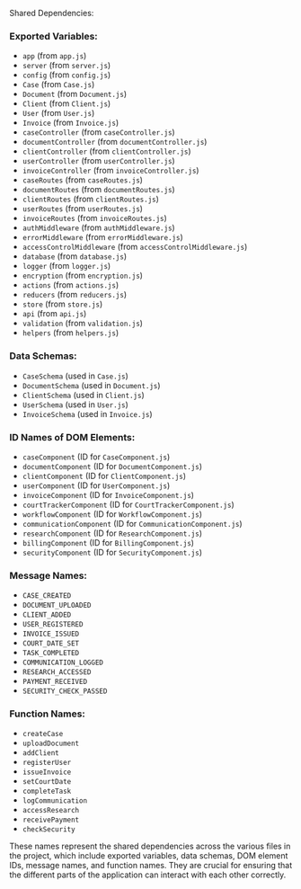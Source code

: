 Shared Dependencies:

### Exported Variables:
- `app` (from `app.js`)
- `server` (from `server.js`)
- `config` (from `config.js`)
- `Case` (from `Case.js`)
- `Document` (from `Document.js`)
- `Client` (from `Client.js`)
- `User` (from `User.js`)
- `Invoice` (from `Invoice.js`)
- `caseController` (from `caseController.js`)
- `documentController` (from `documentController.js`)
- `clientController` (from `clientController.js`)
- `userController` (from `userController.js`)
- `invoiceController` (from `invoiceController.js`)
- `caseRoutes` (from `caseRoutes.js`)
- `documentRoutes` (from `documentRoutes.js`)
- `clientRoutes` (from `clientRoutes.js`)
- `userRoutes` (from `userRoutes.js`)
- `invoiceRoutes` (from `invoiceRoutes.js`)
- `authMiddleware` (from `authMiddleware.js`)
- `errorMiddleware` (from `errorMiddleware.js`)
- `accessControlMiddleware` (from `accessControlMiddleware.js`)
- `database` (from `database.js`)
- `logger` (from `logger.js`)
- `encryption` (from `encryption.js`)
- `actions` (from `actions.js`)
- `reducers` (from `reducers.js`)
- `store` (from `store.js`)
- `api` (from `api.js`)
- `validation` (from `validation.js`)
- `helpers` (from `helpers.js`)

### Data Schemas:
- `CaseSchema` (used in `Case.js`)
- `DocumentSchema` (used in `Document.js`)
- `ClientSchema` (used in `Client.js`)
- `UserSchema` (used in `User.js`)
- `InvoiceSchema` (used in `Invoice.js`)

### ID Names of DOM Elements:
- `caseComponent` (ID for `CaseComponent.js`)
- `documentComponent` (ID for `DocumentComponent.js`)
- `clientComponent` (ID for `ClientComponent.js`)
- `userComponent` (ID for `UserComponent.js`)
- `invoiceComponent` (ID for `InvoiceComponent.js`)
- `courtTrackerComponent` (ID for `CourtTrackerComponent.js`)
- `workflowComponent` (ID for `WorkflowComponent.js`)
- `communicationComponent` (ID for `CommunicationComponent.js`)
- `researchComponent` (ID for `ResearchComponent.js`)
- `billingComponent` (ID for `BillingComponent.js`)
- `securityComponent` (ID for `SecurityComponent.js`)

### Message Names:
- `CASE_CREATED`
- `DOCUMENT_UPLOADED`
- `CLIENT_ADDED`
- `USER_REGISTERED`
- `INVOICE_ISSUED`
- `COURT_DATE_SET`
- `TASK_COMPLETED`
- `COMMUNICATION_LOGGED`
- `RESEARCH_ACCESSED`
- `PAYMENT_RECEIVED`
- `SECURITY_CHECK_PASSED`

### Function Names:
- `createCase`
- `uploadDocument`
- `addClient`
- `registerUser`
- `issueInvoice`
- `setCourtDate`
- `completeTask`
- `logCommunication`
- `accessResearch`
- `receivePayment`
- `checkSecurity`

These names represent the shared dependencies across the various files in the project, which include exported variables, data schemas, DOM element IDs, message names, and function names. They are crucial for ensuring that the different parts of the application can interact with each other correctly.